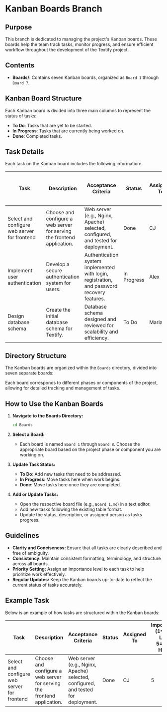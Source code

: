 # Kanban Boards Branch

## Purpose
This branch is dedicated to managing the project's Kanban boards. These boards help the team track tasks, monitor progress, and ensure efficient workflow throughout the development of the Textify project.

## Contents
- **Boards/**: Contains seven Kanban boards, organized as `Board 1` through `Board 7`.

## Kanban Board Structure
Each Kanban board is divided into three main columns to represent the status of tasks:

- **To Do**: Tasks that are yet to be started.
- **In Progress**: Tasks that are currently being worked on.
- **Done**: Completed tasks.

## Task Details
Each task on the Kanban board includes the following information:

| Task                                     | Description                                                        | Acceptance Criteria                                                        | Status      | Assigned To | Importance (1=Very Low, 5=Very High) |
|------------------------------------------|--------------------------------------------------------------------|----------------------------------------------------------------------------|-------------|-------------|---------------------------------------|
| Select and configure web server for frontend | Choose and configure a web server for serving the frontend application. | Web server (e.g., Nginx, Apache) selected, configured, and tested for deployment. | Done        | CJ          | 5                                     |
| Implement user authentication            | Develop a secure authentication system for users.                  | Authentication system implemented with login, registration, and password recovery features. | In Progress | Alex        | 4                                     |
| Design database schema                    | Create the initial database schema for Textify.                   | Database schema designed and reviewed for scalability and efficiency.      | To Do       | Maria       | 3                                     |

## Directory Structure
The Kanban boards are organized within the `Boards` directory, divided into seven separate boards:

Each board corresponds to different phases or components of the project, allowing for detailed tracking and management of tasks.

## How to Use the Kanban Boards

1. **Navigate to the Boards Directory:**
    ```bash
    cd Boards
    ```

2. **Select a Board:**
    - Each board is named `Board 1` through `Board 8`. Choose the appropriate board based on the project phase or component you are working on.

3. **Update Task Status:**
    - **To Do**: Add new tasks that need to be addressed.
    - **In Progress**: Move tasks here when work begins.
    - **Done**: Move tasks here once they are completed.

4. **Add or Update Tasks:**
    - Open the respective board file (e.g., `Board 1.md`) in a text editor.
    - Add new tasks following the existing table format.
    - Update the status, description, or assigned person as tasks progress.

## Guidelines
- **Clarity and Conciseness:** Ensure that all tasks are clearly described and free of ambiguity.
- **Consistency:** Maintain consistent formatting, terminology, and structure across all boards.
- **Priority Setting:** Assign an importance level to each task to help prioritize work effectively.
- **Regular Updates:** Keep the Kanban boards up-to-date to reflect the current status of tasks accurately.

## Example Task
Below is an example of how tasks are structured within the Kanban boards:

| Task                                     | Description                                                        | Acceptance Criteria                                                        | Status      | Assigned To | Importance (1=Very Low, 5=Very High) |
|------------------------------------------|--------------------------------------------------------------------|----------------------------------------------------------------------------|-------------|-------------|---------------------------------------|
| Select and configure web server for frontend | Choose and configure a web server for serving the frontend application. | Web server (e.g., Nginx, Apache) selected, configured, and tested for deployment. | Done        | CJ          | 5                                     |


